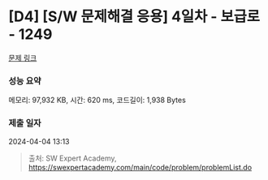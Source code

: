 # [D4] [S/W 문제해결 응용] 4일차 - 보급로 - 1249 

[문제 링크](https://swexpertacademy.com/main/code/problem/problemDetail.do?contestProbId=AV15QRX6APsCFAYD) 

### 성능 요약

메모리: 97,932 KB, 시간: 620 ms, 코드길이: 1,938 Bytes

### 제출 일자

2024-04-04 13:13



> 출처: SW Expert Academy, https://swexpertacademy.com/main/code/problem/problemList.do